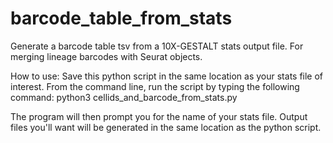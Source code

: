 # barcode_table_from_stats
Generate a barcode table tsv from a 10X-GESTALT stats output file. For merging lineage barcodes with Seurat objects. 

How to use: 
Save this python script in the same location as your stats file of interest. From the command line, run the script by typing the following command: 
python3 cellids_and_barcode_from_stats.py

The program will then prompt you for the name of your stats file. Output files you'll want will be generated in the same location as the python script.
